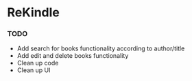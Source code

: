 # ReKindle

### TODO
* Add search for books functionality according to author/title
* Add edit and delete books functionality
* Clean up code
* Clean up UI
